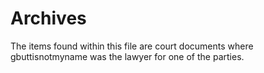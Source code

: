 # Archives
The items found within this file are court documents where gbuttisnotmyname was the lawyer for one of the parties.
